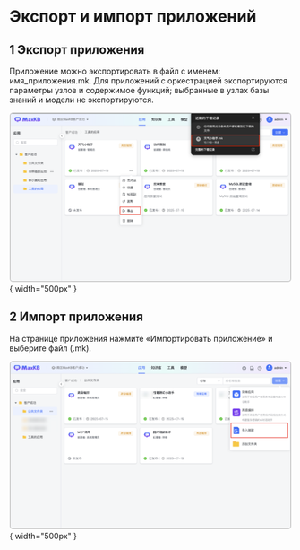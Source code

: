 # Экспорт и импорт приложений

## 1 Экспорт приложения

Приложение можно экспортировать в файл с именем: имя_приложения.mk.
Для приложений с оркестрацией экспортируются параметры узлов и содержимое функций; выбранные в узлах базы знаний и модели не экспортируются.

![应用导出](<../../img/app/app_export.png>){ width="500px" }

## 2 Импорт приложения

На странице приложения нажмите «Импортировать приложение» и выберите файл (.mk).

![应用导入](<../../img/app/app_import.png>){ width="500px" }